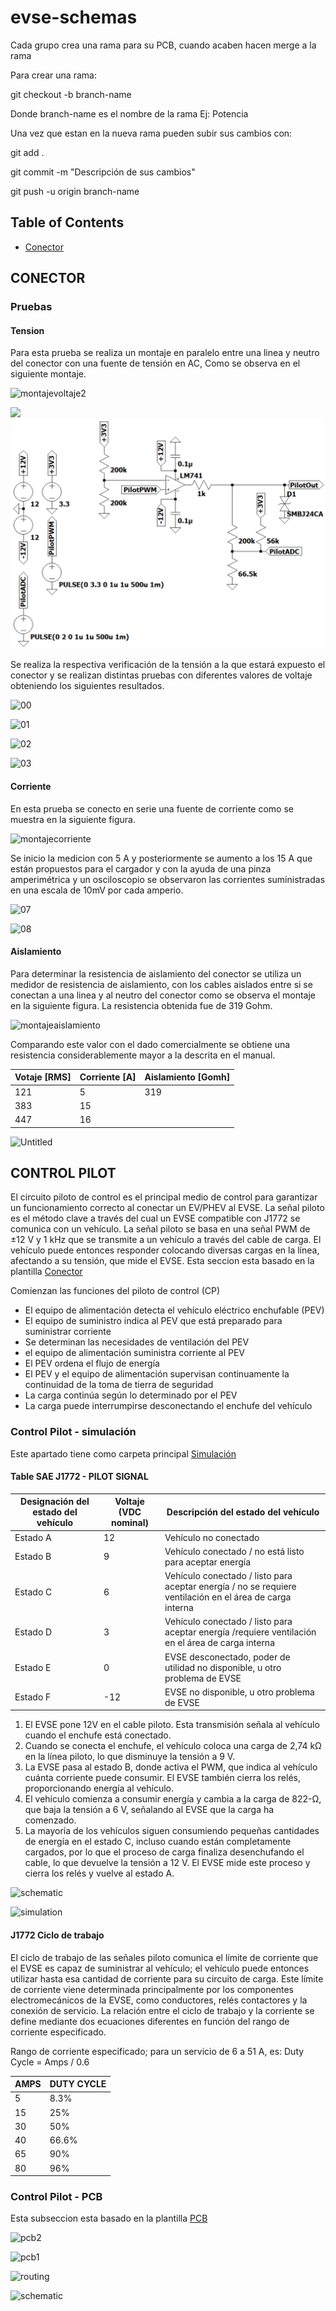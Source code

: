 # evse-schemas

Cada grupo crea una rama para su PCB, cuando acaben hacen merge a la rama

Para crear una rama:

git checkout -b branch-name

Donde branch-name es el nombre de la rama Ej: Potencia

Una vez que estan en la nueva rama pueden subir sus cambios con:

git add .

git commit -m "Descripción de sus cambios"

git push -u origin branch-name

## Table of Contents
- [Conector](#conector)


## CONECTOR
### Pruebas
#### Tension
Para esta prueba se realiza un montaje en paralelo entre una linea y neutro del conector con una fuente de tensión en AC, Como se observa en el siguiente montaje.

   ![montajevoltaje2](https://github.com/Diseno-electronico-2023-1/evse-schemas/assets/126024376/ee67c2b6-122b-4c2d-aa93-b73e22e80ddb)

<p>
    <img src="![montajevoltaje](https://github.com/Diseno-electronico-2023-1/evse-schemas/assets/126024376/e3151760-9257-4b66-8d34-9814eae60585)" >
    <img src="https://github.com/Diseno-electronico-2023-1/evse-schemas/blob/Conector/Conector/Simulacion/images/schematic.png" >
</p>


Se realiza la respectiva verificación de la tensión a la que estará expuesto el conector y se realizan distintas pruebas con diferentes valores de voltaje obteniendo los siguientes resultados.

![00](https://github.com/Diseno-electronico-2023-1/evse-schemas/assets/126024376/19d34b16-3f0d-4fbd-95ec-39776bd8a159)

![01](https://github.com/Diseno-electronico-2023-1/evse-schemas/assets/126024376/4b1a411e-3756-4d08-9663-e1f2a84d182b)

![02](https://github.com/Diseno-electronico-2023-1/evse-schemas/assets/126024376/5418677a-0e67-45c0-8245-8e3b8161a9d3)

![03](https://github.com/Diseno-electronico-2023-1/evse-schemas/assets/126024376/7204324c-56df-45b2-b15f-c6053519bb1a)

#### Corriente
En esta prueba se conecto en serie una fuente de corriente como se muestra en la siguiente figura.

![montajecorriente](https://github.com/Diseno-electronico-2023-1/evse-schemas/assets/126024376/5b951a4b-343f-4e9a-9b92-4de6fb1cd54c)

Se inicio la medicion con 5 A y posteriormente se aumento a los 15 A que están propuestos para el cargador y con la ayuda de una pinza amperimétrica y un osciloscopio se observaron las corrientes suministradas en una escala de 10mV por cada amperio.

![07](https://github.com/Diseno-electronico-2023-1/evse-schemas/assets/126024376/79ba6fec-0cb1-4b4f-b1c7-8f7ceb47fc50)

![08](https://github.com/Diseno-electronico-2023-1/evse-schemas/assets/126024376/22e601b4-d1d8-4573-81c5-c534f9afcd81)

#### Aislamiento
Para determinar la resistencia de aislamiento del conector se utiliza un medidor de resistencia de aislamiento, con los cables aislados entre si se conectan a una linea y al neutro del conector como se observa el montaje en la siguiente figura. La resistencia obtenida fue de 319 Gohm. 

![montajeaislamiento](https://github.com/Diseno-electronico-2023-1/evse-schemas/assets/126024376/ed20d8f2-1d77-4b19-a47e-3a304317ba95)

Comparando este valor con el dado comercialmente se obtiene una resistencia considerablemente mayor a la descrita en el manual.

Votaje [RMS]  | Corriente [A] | Aislamiento [Gomh]
------------- | ------------- | -------------
121  | 5  | 319
383  | 15 
447  | 16

![Untitled](https://github.com/Diseno-electronico-2023-1/evse-schemas/assets/126024376/60fc731d-0dd5-44d6-916f-ca94b751ef87)


## CONTROL PILOT
El circuito piloto de control es el principal medio de control para garantizar un funcionamiento correcto al conectar un EV/PHEV al EVSE. La señal piloto es el método clave a través del cual un EVSE compatible con J1772 se comunica con un vehículo. La señal piloto se basa en una señal PWM de ±12 V y 1 kHz que se transmite a un vehículo a través del cable de carga. El vehículo puede entonces responder colocando diversas cargas en la línea, afectando a su tensión, que mide el EVSE.
Esta seccion esta basado en la plantilla [Conector](https://github.com/Diseno-electronico-2023-1/evse-schemas/tree/Conector/Conector "Conector")

Comienzan las funciones del piloto de control (CP)

- El equipo de alimentación detecta el vehículo eléctrico enchufable (PEV)
- El equipo de suministro indica al PEV que está preparado para suministrar corriente
- Se determinan las necesidades de ventilación del PEV
- el equipo de alimentación suministra corriente al PEV
- El PEV ordena el flujo de energía
- El PEV y el equipo de alimentación supervisan continuamente la continuidad de la toma de tierra de seguridad
- La carga continúa según lo determinado por el PEV
- La carga puede interrumpirse desconectando el enchufe del vehículo

### Control Pilot - simulación
Este apartado tiene como carpeta principal [Simulación](https://github.com/Diseno-electronico-2023-1/evse-schemas/tree/Conector/Conector/Simulacion)

#### Table SAE J1772 - PILOT SIGNAL
                    
Designación del estado del vehículo  |Voltaje (VDC nominal) | Descripción del estado del vehículo
------------- | ------------- | -------------
Estado A  | 12 | Vehículo no conectado
Estado B  | 9 | Vehículo conectado / no está listo para aceptar energía
Estado C  | 6 | Vehículo conectado / listo para aceptar energía / no se requiere ventilación en el área de carga interna
Estado D  | 3 | Vehículo conectado / listo para aceptar energía /requiere ventilación en el área de carga interna
Estado E  | 0 | EVSE desconectado, poder de utilidad no disponible, u otro problema de EVSE
Estado F  | -12 | EVSE no disponible, u otro problema de EVSE

1. El EVSE pone 12V en el cable piloto. Esta transmisión señala al vehículo cuando el enchufe está conectado.
2. Cuando se conecta el enchufe, el vehículo coloca una carga de 2,74 kΩ en la línea piloto, lo que disminuye la tensión a 9 V.
3. La EVSE pasa al estado B, donde activa el PWM, que indica al vehículo cuánta corriente puede consumir. El EVSE también cierra los relés, proporcionando energía al vehículo.
4. El vehículo comienza a consumir energía y cambia a la carga de 822-Ω, que baja la tensión a 6 V, señalando al EVSE que la carga ha comenzado.
5. La mayoría de los vehículos siguen consumiendo pequeñas cantidades de energía en el estado C, incluso cuando están completamente cargados, por lo que el proceso de carga finaliza desenchufando el cable, lo que devuelve la tensión a 12 V. El EVSE mide este proceso y cierra los relés y vuelve al estado A.

![schematic](https://github.com/Diseno-electronico-2023-1/evse-schemas/assets/126024376/2b02a925-df56-40a1-965b-ab35b09d1547)

![simulation](https://github.com/Diseno-electronico-2023-1/evse-schemas/assets/126024376/deecbd8a-70e5-406f-ac1c-a4d636f5dd03)

#### J1772 Ciclo de trabajo

El ciclo de trabajo de las señales piloto comunica el límite de corriente que el EVSE es capaz de suministrar al vehículo; el vehículo puede entonces utilizar hasta esa cantidad de corriente para su circuito de carga. Este límite de corriente viene determinada principalmente por los componentes electromecánicos de la EVSE, como conductores, relés contactores y la conexión de servicio. La relación entre el ciclo de trabajo y la corriente se define mediante dos ecuaciones diferentes en función del rango de corriente especificado.

Rango de corriente especificado; para un servicio de 6 a 51 A, es:
Duty Cycle = Amps / 0.6

AMPS  | DUTY CYCLE
------------- | -------------
5  | 8.3%
15  | 25% 
30  | 50%
40  | 66.6%
65  | 90%
80  | 96%

### Control Pilot - PCB
Esta subseccion esta basado en la plantilla [PCB](https://github.com/Diseno-electronico-2023-1/evse-schemas/tree/Conector/Conector/ControlPilotPCB-backups)

![pcb2](https://github.com/Diseno-electronico-2023-1/evse-schemas/assets/126024376/388b68eb-7794-44ec-ab23-544f392cd22e)

![pcb1](https://github.com/Diseno-electronico-2023-1/evse-schemas/assets/126024376/5aead935-cc50-4a8b-9edb-77d0d74f67f4)

![routing](https://github.com/Diseno-electronico-2023-1/evse-schemas/assets/126024376/bb78755c-777a-4983-a05c-2d47f261344c)

![schematic](https://github.com/Diseno-electronico-2023-1/evse-schemas/assets/126024376/1d457d81-68a7-4640-a62b-dd5cba44fd54)



